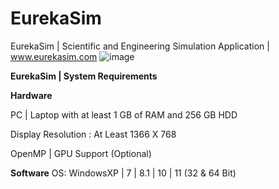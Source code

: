 # EurekaSim
EurekaSim | Scientific and Engineering Simulation Application | www.eurekasim.com
![image](https://github.com/KTS-Innovation-Labs/eurekasim/assets/26991414/1d166053-1235-4da7-821a-126d4d6ed81d)

**EurekaSim | System Requirements**

**Hardware**

PC | Laptop with at least 1 GB of RAM and 256 GB HDD

Display Resolution : At Least 1366 X 768

OpenMP | GPU Support (Optional)

**Software**
OS: WindowsXP | 7 | 8.1 | 10 | 11  (32 & 64 Bit)



